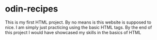 # odin-recipes
This is my first HTML project.
By no means is this website is supposed to nice.
I am simply just practicing using the basic HTML tags.
By the end of this project I would have showcased my skills
in the basics of HTML